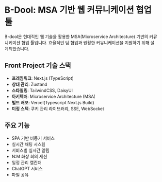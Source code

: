 # B-Dool: MSA 기반 웹 커뮤니케이션 협업 툴

B-dool은 현대적인 웹 기술을 활용한 MSA(Microservice Architecture) 기반의 커뮤니케이션 협업 툴입니다. 효율적인 팀 협업과 원활한 커뮤니케이션을 지원하기 위해 설계되었습니다.

## Front Project 기술 스택

- **프레임워크**: Next.js (TypeScript)
- **상태 관리**: Zustand
- **스타일링**: TailwindCSS, DaisyUI
- **아키텍처**: Microservice Architecture (MSA)
- **빌드 배포**: Vercel(Typescript Next.js Build)
- **미정 스택**: 쿠키 관리 라이브러리, SSE, WebSocket

## 주요 기능

- SPA 기반 비동기 서비스
- 실시간 채팅 시스템
- 서비스별 실시간 알림
- N:M 화상 회의 세션
- 일정 관리 캘린더
- ChatGPT 서비스
- 파일 공유
